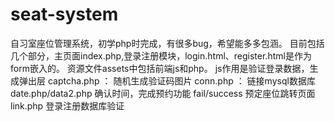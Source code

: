 # seat-system
自习室座位管理系统，初学php时完成，有很多bug，希望能多多包涵。
目前包括几个部分，主页面index.php,登录注册模块，login.html、register.html是作为form嵌入的。
资源文件assets中包括前端js和php。
js作用是验证登录数据，生成弹出层
captcha.php ： 随机生成验证码图片
conn.php ： 链接mysql数据库
date.php/data2.php 确认时间，完成预约功能
fail/success 预定座位跳转页面
link.php 登录注册数据库验证
